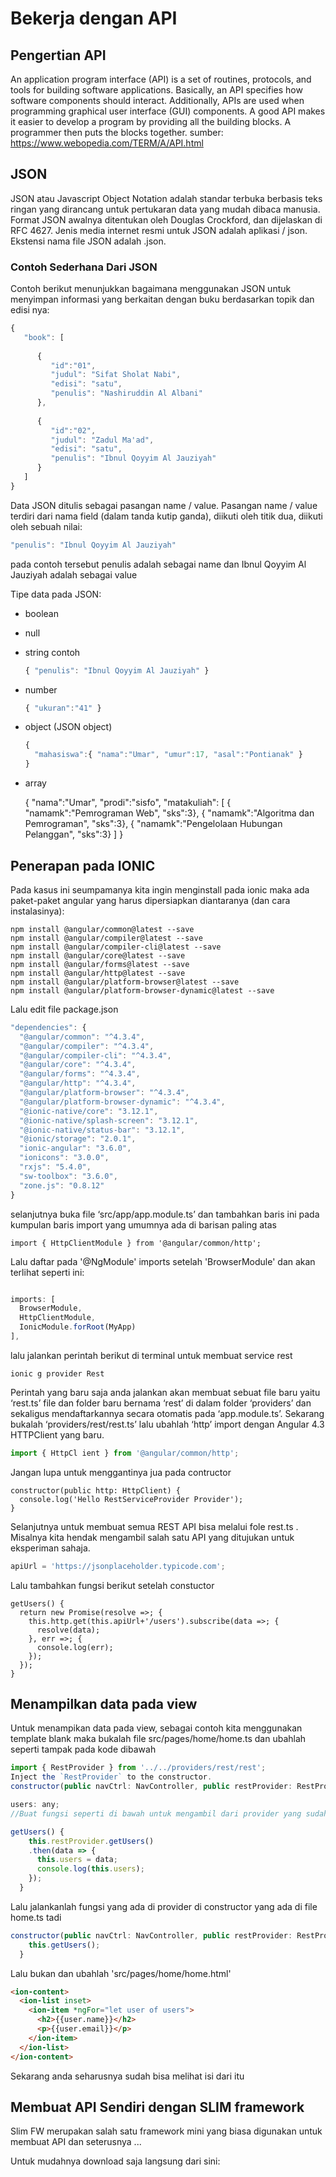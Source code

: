# Bekerja dengan API

## Pengertian API
An application program interface (API) is a set of routines, protocols, and tools for building software applications. Basically, an API specifies how software components should interact. Additionally, APIs are used when programming graphical user interface (GUI) components. A good API makes it easier to develop a program by providing all the building blocks. A programmer then puts the blocks together.
sumber: https://www.webopedia.com/TERM/A/API.html

## JSON
JSON atau Javascript Object Notation adalah standar terbuka berbasis teks ringan yang dirancang untuk pertukaran data yang mudah dibaca manusia. Format JSON awalnya ditentukan oleh Douglas Crockford, dan dijelaskan di RFC 4627. Jenis media internet resmi untuk JSON adalah aplikasi / json. Ekstensi nama file JSON adalah .json. 

### Contoh Sederhana Dari JSON
Contoh berikut menunjukkan bagaimana menggunakan JSON untuk menyimpan informasi yang berkaitan dengan buku berdasarkan topik dan edisi nya:
```javascript
{
   "book": [
  
      {
         "id":"01",
         "judul": "Sifat Sholat Nabi",
         "edisi": "satu",
         "penulis": "Nashiruddin Al Albani"
      },
  
      {
         "id":"02",
         "judul": "Zadul Ma'ad",
         "edisi": "satu",
         "penulis": "Ibnul Qoyyim Al Jauziyah"
      }
   ]
}
```
Data JSON ditulis sebagai pasangan name / value.
Pasangan name / value terdiri dari nama field (dalam tanda kutip ganda), diikuti oleh titik dua, diikuti oleh sebuah nilai:
```javascript
"penulis": "Ibnul Qoyyim Al Jauziyah"
```
pada contoh tersebut penulis adalah sebagai name dan Ibnul Qoyyim Al Jauziyah adalah sebagai value

Tipe data pada JSON:
- boolean
- null
- string
  contoh
  ```javascript
  { "penulis": "Ibnul Qoyyim Al Jauziyah" }
  ```
- number
  ```javascript
  { "ukuran":"41" }
  ```
- object (JSON object)
  ```javascript
  {
    "mahasiswa":{ "nama":"Umar", "umur":17, "asal":"Pontianak" }
  }
  ```
- array

  
  {
    "nama":"Umar",
    "prodi":"sisfo",
    "matakuliah": [
        { "namamk":"Pemrograman Web", "sks":3},
        { "namamk":"Algoritma dan Pemrograman", "sks":3},
        { "namamk":"Pengelolaan Hubungan Pelanggan", "sks":3}
    ]
  }
 

## Penerapan pada IONIC
Pada kasus ini seumpamanya kita ingin menginstall pada ionic maka ada paket-paket angular yang harus dipersiapkan diantaranya (dan cara instalasinya):

```
npm install @angular/common@latest --save
npm install @angular/compiler@latest --save
npm install @angular/compiler-cli@latest --save
npm install @angular/core@latest --save
npm install @angular/forms@latest --save
npm install @angular/http@latest --save
npm install @angular/platform-browser@latest --save
npm install @angular/platform-browser-dynamic@latest --save
```


Lalu edit file package.json

```javascript
"dependencies": {
  "@angular/common": "^4.3.4",
  "@angular/compiler": "^4.3.4",
  "@angular/compiler-cli": "^4.3.4",
  "@angular/core": "^4.3.4",
  "@angular/forms": "^4.3.4",
  "@angular/http": "^4.3.4",
  "@angular/platform-browser": "^4.3.4",
  "@angular/platform-browser-dynamic": "^4.3.4",
  "@ionic-native/core": "3.12.1",
  "@ionic-native/splash-screen": "3.12.1",
  "@ionic-native/status-bar": "3.12.1",
  "@ionic/storage": "2.0.1",
  "ionic-angular": "3.6.0",
  "ionicons": "3.0.0",
  "rxjs": "5.4.0",
  "sw-toolbox": "3.6.0",
  "zone.js": "0.8.12"
}
```

selanjutnya buka file ‘src/app/app.module.ts’ dan tambahkan baris ini pada kumpulan baris import yang umumnya ada di barisan paling atas
```unix
import { HttpClientModule } from '@angular/common/http';
```

Lalu daftar pada  '@NgModule' imports setelah 'BrowserModule' dan akan terlihat seperti ini:
```javascript

imports: [
  BrowserModule,
  HttpClientModule,
  IonicModule.forRoot(MyApp)
],
```

lalu jalankan perintah berikut di terminal  untuk membuat service rest
```unix
ionic g provider Rest
```

Perintah yang baru saja anda jalankan akan membuat sebuat file baru yaitu ‘rest.ts’ file dan folder baru bernama ‘rest’ di dalam folder ‘providers’ dan sekaligus mendaftarkannya secara otomatis pada ‘app.module.ts’. Sekarang bukalah ‘providers/rest/rest.ts’ lalu ubahlah ‘http’ import dengan Angular 4.3 HTTPClient yang baru.
```javascript
import { HttpCl ient } from '@angular/common/http';
```
Jangan lupa untuk menggantinya jua pada contructor
```
constructor(public http: HttpClient) {
  console.log('Hello RestServiceProvider Provider');
}
```
Selanjutnya untuk membuat semua REST API bisa melalui fole rest.ts . Misalnya kita hendak mengambil salah satu API yang ditujukan untuk eksperiman sahaja. 

```javascript
apiUrl = 'https://jsonplaceholder.typicode.com';
```
Lalu tambahkan fungsi berikut setelah constuctor
```
getUsers() {
  return new Promise(resolve =>; {
    this.http.get(this.apiUrl+'/users').subscribe(data =>; {
      resolve(data);
    }, err =>; {
      console.log(err);
    });
  });
}
```


## Menampilkan data pada view
Untuk menampikan data pada view, sebagai contoh kita menggunakan template blank maka bukalah file src/pages/home/home.ts dan ubahlah seperti tampak pada kode dibawah
```javascript
import { RestProvider } from '../../providers/rest/rest';
Inject the `RestProvider` to the constructor.
constructor(public navCtrl: NavController, public restProvider: RestProvider) {}

users: any;
//Buat fungsi seperti di bawah untuk mengambil dari provider yang sudah kita buat tadi

getUsers() {
    this.restProvider.getUsers()
    .then(data => {
      this.users = data;
      console.log(this.users);
    });
  }
```

Lalu jalankanlah fungsi yang ada di provider di constructor yang ada di file home.ts tadi
```javascript
constructor(public navCtrl: NavController, public restProvider: RestProvider) {
    this.getUsers();
  }
```
Lalu bukan dan ubahlah 'src/pages/home/home.html'
```html
<ion-content>
  <ion-list inset>
    <ion-item *ngFor="let user of users">
      <h2>{{user.name}}</h2>
      <p>{{user.email}}</p>
    </ion-item>
  </ion-list>
</ion-content>
```
Sekarang anda seharusnya sudah bisa melihat isi dari itu

## Membuat API Sendiri dengan SLIM framework
Slim FW merupakan salah satu framework mini yang biasa digunakan untuk membuat API
dan seterusnya ...

Untuk mudahnya download saja langsung dari sini:


